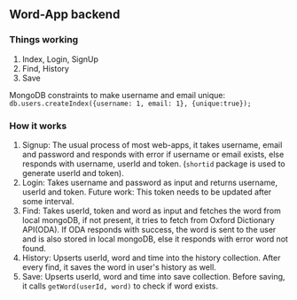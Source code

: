 ## Word-App backend

### Things working
1. Index, Login, SignUp
2. Find, History
3. Save

MongoDB constraints to make username and email unique: `db.users.createIndex({username: 1, email: 1}, {unique:true});`

### How it works
1. Signup: The usual process of most web-apps, it takes username, email and password and responds with error if username or email exists, else responds with username, userId and token. (`shortid` package is used to generate userId and token).
2. Login: Takes username and password as input and returns username, userId and token. Future work: This token needs to be updated after some interval.
3. Find: Takes userId, token and word as input and fetches the word from local mongoDB, if not present, it tries to fetch from Oxford Dictionary API(ODA). If ODA responds with success, the word is sent to the user and is also stored in local mongoDB, else it responds with error word not found.
4. History: Upserts userId, word and time into the history collection. After every find, it saves the word in user's history as well.
5. Save: Upserts userId, word and time into save collection. Before saving, it calls `getWord(userId, word)` to check if word exists.
